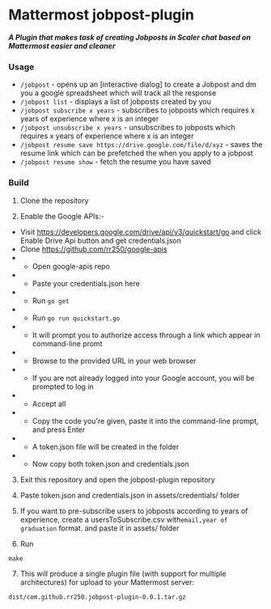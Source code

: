 # Mattermost jobpost-plugin

_**A Plugin that makes task of creating Jobposts in Scaler chat based on Mattermost easier and cleaner**_

### Usage

* `/jobpost` - opens up an [interactive dialog] to create a Jobpost and dm you a google spreadsheet which will track all the response
* `/jobpost list` - displays a list of jobposts created by you
* `/jobpost subscribe x years` - subscribes to jobposts which requires x years of experience where x is an integer
* `/jobpost unsubscribe x years` - unsubscribes to jobposts which requires x years of experience where x is an integer
* `/jobpost resume save https://drive.google.com/file/d/xyz` - saves the resume link which can be prefetched the when you apply to a jobpost
* `/jobpost resume show` - fetch the resume you have saved

### Build
1) Clone the repository

2) Enable the Google APIs:- 
 + Visit https://developers.google.com/drive/api/v3/quickstart/go and click Enable Drive Api button and get credentials.json
 + Clone https://github.com/rr250/google-apis
 + * Open google-apis repo
 + * Paste your credentials.json here
 + * Run ```go get```
 + * Run ```go run quickstart.go```
 + * It will prompt you to authorize access through a link which appear in command-line promt
 + * Browse to the provided URL in your web browser
 + * If you are not already logged into your Google account, you will be prompted to log in
 + * Accept all
 + * Copy the code you're given, paste it into the command-line prompt, and press Enter
 + * A token.json file will be created in the folder
 + * Now copy both token.json and credentials.json
  
3) Exit this repository and open the jobpost-plugin repository

4) Paste token.json and credentials.json in assets/credentials/ folder

5) If you want to pre-subscribe users to jobposts according to years of experience, create a usersToSubscribe.csv with`email,year of graduation` format. and paste it in assets/ folder

6) Run

```
make
```

7) This will produce a single plugin file (with support for multiple architectures) for upload to your Mattermost server:

```
dist/com.github.rr250.jobpost-plugin-0.0.1.tar.gz
```
